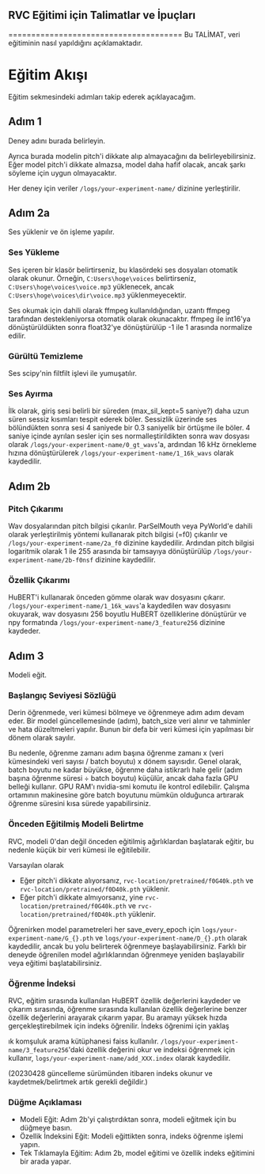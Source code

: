 ## RVC Eğitimi için Talimatlar ve İpuçları
======================================
Bu TALİMAT, veri eğitiminin nasıl yapıldığını açıklamaktadır.

# Eğitim Akışı
Eğitim sekmesindeki adımları takip ederek açıklayacağım.

## Adım 1
Deney adını burada belirleyin.

Ayrıca burada modelin pitch'i dikkate alıp almayacağını da belirleyebilirsiniz.
Eğer model pitch'i dikkate almazsa, model daha hafif olacak, ancak şarkı söyleme için uygun olmayacaktır.

Her deney için veriler `/logs/your-experiment-name/` dizinine yerleştirilir.

## Adım 2a
Ses yüklenir ve ön işleme yapılır.

### Ses Yükleme
Ses içeren bir klasör belirtirseniz, bu klasördeki ses dosyaları otomatik olarak okunur.
Örneğin, `C:Users\hoge\voices` belirtirseniz, `C:Users\hoge\voices\voice.mp3` yüklenecek, ancak `C:Users\hoge\voices\dir\voice.mp3` yüklenmeyecektir.

Ses okumak için dahili olarak ffmpeg kullanıldığından, uzantı ffmpeg tarafından destekleniyorsa otomatik olarak okunacaktır.
ffmpeg ile int16'ya dönüştürüldükten sonra float32'ye dönüştürülüp -1 ile 1 arasında normalize edilir.

### Gürültü Temizleme
Ses scipy'nin filtfilt işlevi ile yumuşatılır.

### Ses Ayırma
İlk olarak, giriş sesi belirli bir süreden (max_sil_kept=5 saniye?) daha uzun süren sessiz kısımları tespit ederek böler. Sessizlik üzerinde ses bölündükten sonra sesi 4 saniyede bir 0.3 saniyelik bir örtüşme ile böler. 4 saniye içinde ayrılan sesler için ses normalleştirildikten sonra wav dosyası olarak `/logs/your-experiment-name/0_gt_wavs`'a, ardından 16 kHz örnekleme hızına dönüştürülerek `/logs/your-experiment-name/1_16k_wavs` olarak kaydedilir.

## Adım 2b
### Pitch Çıkarımı
Wav dosyalarından pitch bilgisi çıkarılır. ParSelMouth veya PyWorld'e dahili olarak yerleştirilmiş yöntemi kullanarak pitch bilgisi (=f0) çıkarılır ve `/logs/your-experiment-name/2a_f0` dizinine kaydedilir. Ardından pitch bilgisi logaritmik olarak 1 ile 255 arasında bir tamsayıya dönüştürülüp `/logs/your-experiment-name/2b-f0nsf` dizinine kaydedilir.

### Özellik Çıkarımı
HuBERT'i kullanarak önceden gömme olarak wav dosyasını çıkarır. `/logs/your-experiment-name/1_16k_wavs`'a kaydedilen wav dosyasını okuyarak, wav dosyasını 256 boyutlu HuBERT özelliklerine dönüştürür ve npy formatında `/logs/your-experiment-name/3_feature256` dizinine kaydeder.

## Adım 3
Modeli eğit.
### Başlangıç Seviyesi Sözlüğü
Derin öğrenmede, veri kümesi bölmeye ve öğrenmeye adım adım devam eder. Bir model güncellemesinde (adım), batch_size veri alınır ve tahminler ve hata düzeltmeleri yapılır. Bunun bir defa bir veri kümesi için yapılması bir dönem olarak sayılır.

Bu nedenle, öğrenme zamanı adım başına öğrenme zamanı x (veri kümesindeki veri sayısı / batch boyutu) x dönem sayısıdır. Genel olarak, batch boyutu ne kadar büyükse, öğrenme daha istikrarlı hale gelir (adım başına öğrenme süresi ÷ batch boyutu) küçülür, ancak daha fazla GPU belleği kullanır. GPU RAM'ı nvidia-smi komutu ile kontrol edilebilir. Çalışma ortamının makinesine göre batch boyutunu mümkün olduğunca artırarak öğrenme süresini kısa sürede yapabilirsiniz.

### Önceden Eğitilmiş Modeli Belirtme
RVC, modeli 0'dan değil önceden eğitilmiş ağırlıklardan başlatarak eğitir, bu nedenle küçük bir veri kümesi ile eğitilebilir.

Varsayılan olarak

- Eğer pitch'i dikkate alıyorsanız, `rvc-location/pretrained/f0G40k.pth` ve `rvc-location/pretrained/f0D40k.pth` yüklenir.
- Eğer pitch'i dikkate almıyorsanız, yine `rvc-location/pretrained/f0G40k.pth` ve `rvc-location/pretrained/f0D40k.pth` yüklenir.

Öğrenirken model parametreleri her save_every_epoch için `logs/your-experiment-name/G_{}.pth` ve `logs/your-experiment-name/D_{}.pth` olarak kaydedilir, ancak bu yolu belirterek öğrenmeye başlayabilirsiniz. Farklı bir deneyde öğrenilen model ağırlıklarından öğrenmeye yeniden başlayabilir veya eğitimi başlatabilirsiniz.

### Öğrenme İndeksi
RVC, eğitim sırasında kullanılan HuBERT özellik değerlerini kaydeder ve çıkarım sırasında, öğrenme sırasında kullanılan özellik değerlerine benzer özellik değerlerini arayarak çıkarım yapar. Bu aramayı yüksek hızda gerçekleştirebilmek için indeks öğrenilir.
İndeks öğrenimi için yaklaş

ık komşuluk arama kütüphanesi faiss kullanılır. `/logs/your-experiment-name/3_feature256`'daki özellik değerini okur ve indeksi öğrenmek için kullanır, `logs/your-experiment-name/add_XXX.index` olarak kaydedilir.

(20230428 güncelleme sürümünden itibaren indeks okunur ve kaydetmek/belirtmek artık gerekli değildir.)

### Düğme Açıklaması
- Modeli Eğit: Adım 2b'yi çalıştırdıktan sonra, modeli eğitmek için bu düğmeye basın.
- Özellik İndeksini Eğit: Modeli eğittikten sonra, indeks öğrenme işlemi yapın.
- Tek Tıklamayla Eğitim: Adım 2b, model eğitimi ve özellik indeks eğitimini bir arada yapar.
